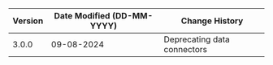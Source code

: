 | **Version** | **Date Modified (DD-MM-YYYY)** | **Change History**                                                           |
|-------------|--------------------------------|------------------------------------------------------------------------------|
| 3.0.0       | 09-08-2024                     | Deprecating data connectors                                                  |
